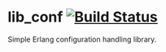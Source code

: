 # lib_conf [![Build Status](https://travis-ci.org/joergen7/lib_conf.svg?branch=master)](https://travis-ci.org/joergen7/lib_conf)

Simple Erlang configuration handling library.
